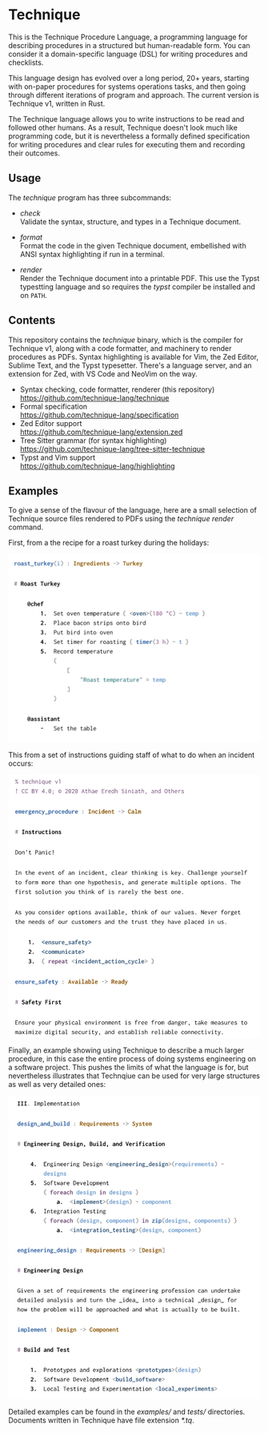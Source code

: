 # Technique

This is the Technique Procedure Language, a programming language for
describing procedures in a structured but human-readable form. You can
consider it a domain-specific language (DSL) for writing procedures and
checklists.

This language design has evolved over a long period, 20+ years, starting with
on-paper procedures for systems operations tasks, and then going through
different iterations of program and approach. The current version is Technique
v1, written in Rust.

The Technique language allows you to write instructions to be read and
followed other humans. As a result, Technique doesn't look much like
programming code, but it is nevertheless a formally defined specification for
writing procedures and clear rules for executing them and recording their
outcomes.

## Usage

The _technique_ program has three subcommands:

- _check_ \
  Validate the syntax, structure, and types in a Technique document.

- _format_ \
  Format the code in the given Technique document, embellished with ANSI
  syntax highlighting if run in a terminal.

- _render_ \
  Render the Technique document into a printable PDF. This use the Typst
  typestting language and so requires the _typst_ compiler be installed and on
  `PATH`.

## Contents

This repository contains the _technique_ binary, which is the compiler for
Technique v1, along with a code formatter, and machinery to render procedures
as PDFs. Syntax highlighting is available for Vim, the Zed Editor, Sublime
Text, and the Typst typesetter. There's a language server, and an extension
for Zed, with VS Code and NeoVim on the way.

- Syntax checking, code formatter, renderer (this repository) \
  <https://github.com/technique-lang/technique>
- Formal specification \
  <https://github.com/technique-lang/specification>
- Zed Editor support  \
  <https://github.com/technique-lang/extension.zed>
- Tree Sitter grammar (for syntax highlighting) \
  <https://github.com/technique-lang/tree-sitter-technique>
- Typst and Vim support  \
  <https://github.com/technique-lang/highlighting>

## Examples

To give a sense of the flavour of the language, here are a small selection of
Technique source files rendered to PDFs using the _technique render_ command.

First, from a the recipe for a roast turkey during the holidays:

<a href="examples/prototype/ChristmasTurkey.tq">
<img width=608 src="examples/screenshots/ChristmasTurkey.png">
</a>

This from a set of instructions guiding staff of what to do when an incident
occurs:

<a href="examples/prototype/DontPanic.tq">
<img width=593 src="examples/screenshots/DontPanic.png">
</a>

Finally, an example showing using Technique to describe a much larger
procedure, in this case the entire process of doing systems engineering on a
software project. This pushes the limits of what the language is for, but
nevertheless illustrates that Technqiue can be used for very large structures
as well as very detailed ones:

<a href="examples/prototype/SystemsEngineeringProcess.tq">
<img width=600 src="examples/screenshots/SystemsEngineeringProcess.png">
</a>

Detailed examples can be found in the _examples/_ and _tests/_ directories.
Documents written in Technique have file extension _\*.tq_.
